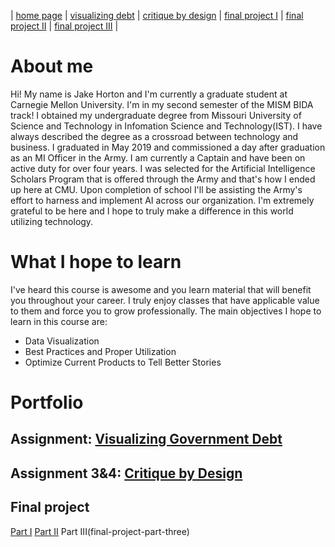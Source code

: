 | [home page](README.md) | [visualizing debt](visualizing-government-debt.md) | [critique by design](critique-by-design.md) | [final project I](finalproject1.md) | [final project II](final-project-part-two) | [final project III](final-project-part-three) |

# About me
Hi! My name is Jake Horton and I'm currently a graduate student at Carnegie Mellon University. I'm in my second semester of the MISM BIDA track! I obtained my undergraduate degree from Missouri University of Science and Technology in Infomation Science and Technology(IST). I have always described the degree as a crossroad between technology and business. I graduated in May 2019 and commissioned a day after graduation as an MI Officer in the Army. I am currently a Captain and have been on active duty for over four years. I was selected for the Artificial Intelligence Scholars Program that is offered through the Army and that's how I ended up here at CMU. Upon completion of school I'll be assisting the Army's effort to harness and implement AI across our organization. I'm extremely grateful to be here and I hope to truly make a difference in this world utilizing technology. 

# What I hope to learn
I've heard this course is awesome and you learn material that will benefit you throughout your career. I truly enjoy classes that have applicable value to them and force you to grow professionally. The main objectives I hope to learn in this course are: 
- Data Visualization 
- Best Practices and Proper Utilization 
- Optimize Current Products to Tell Better Stories

# Portfolio 

## Assignment: [Visualizing Government Debt](visualizing-government-debt.md)

## Assignment 3&4: [Critique by Design](critique-by-design.md)

## Final project
[Part I](final-project-part-one)
[Part II](final-project-part-two)
Part III(final-project-part-three)
